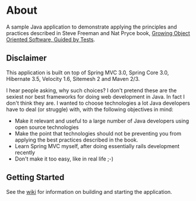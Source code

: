 # About

A sample Java application to demonstrate applying the principles and practices described in Steve Freeman and Nat Pryce book, [Growing Object Oriented Software, Guided by Tests](http://www.growing-object-oriented-software.com/).

## Disclaimer

This application is built on top of Spring MVC 3.0, Spring Core 3.0, Hibernate 3.5, Velocity 1.6, Sitemesh 2 and Maven 2/3.

I hear people asking, why such choices? I don't pretend these are the sexiest nor best frameworks for doing web development in Java. In fact I don't think they are. I wanted to choose technologies a lot Java developers have to deal (or struggle) with, with the following objectives in mind:

* Make it relevant and useful to a large number of Java developers using open source technologies
* Make the point that technologies should not be preventing you from applying the best practices described in the book.
* Learn Spring MVC myself, after doing essentially rails development recently
* Don't make it too easy, like in real life ;-)

## Getting Started

See the [wiki](https://github.com/testinfected/petstore/wiki/_pages) for information on building and starting the application.